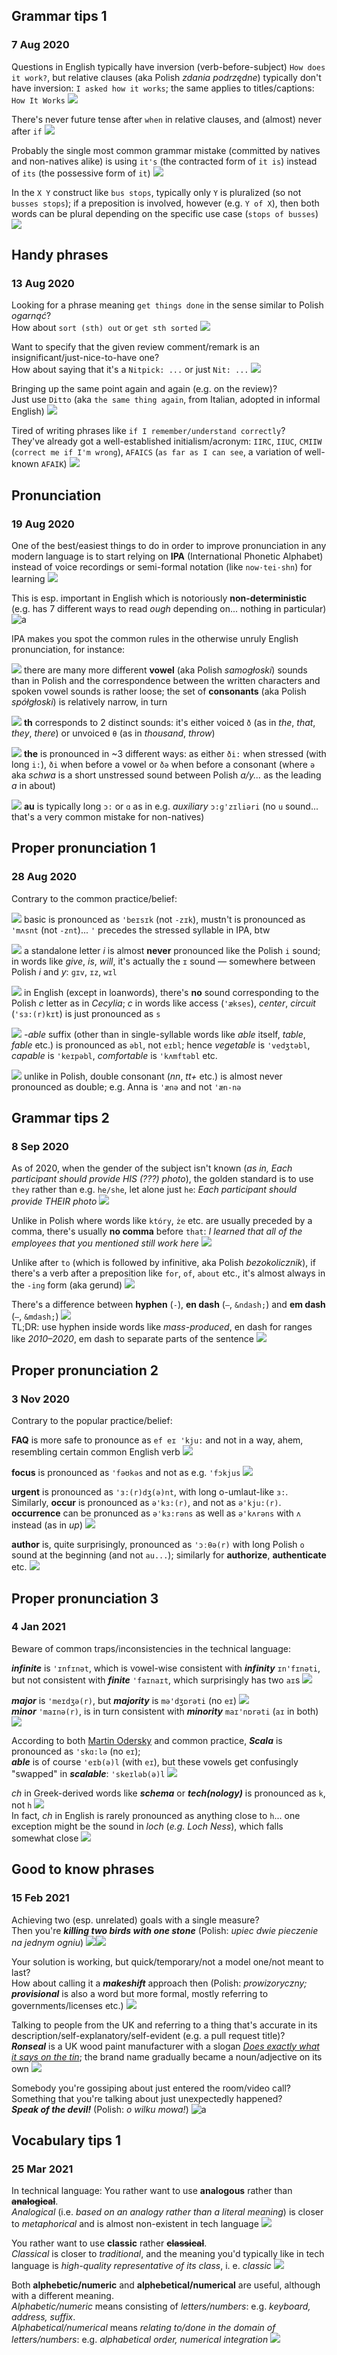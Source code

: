 ## Grammar tips 1
### 7 Aug 2020

Questions in English typically have inversion (verb-before-subject) `How does it work?`,
but relative clauses (aka Polish _zdania podrzędne_) typically don't have inversion:
`I asked how it works`; the same applies to titles/captions: `How It Works` ![](arrows_counterclockwise)

There's never future tense after `when` in relative clauses, and (almost) never after `if` ![](crystal_ball)

Probably the single most common grammar mistake (committed by natives and non-natives alike)
is using `it's` (the contracted form of `it is`) instead of `its` (the possessive form of `it`) ![](it)

In the `X Y` construct like `bus stops`, typically only `Y` is pluralized (so not `busses stops`);
if a preposition is involved, however (e.g. `Y of X`), then both words can be plural
depending on the specific use case (`stops of busses`) ![](bus)


## Handy phrases
### 13 Aug 2020

Looking for a phrase meaning `get things done` in the sense similar to Polish _ogarnąć_? <br/>
How about `sort (sth) out` or `get sth sorted` ![](male-construction-worker)

Want to specify that the given review comment/remark is an insignificant/just-nice-to-have one? <br/>
How about saying that it's a `Nitpick: ...` or just `Nit: ...` ![](abc)

Bringing up the same point again and again (e.g. on the review)? <br/>
Just use `Ditto` (aka `the same thing again`, from Italian, adopted in informal English) ![](it)

Tired of writing phrases like `if I remember/understand correctly`? <br/>
They've already got a well-established initialism/acronym: `IIRC`, `IIUC`, `CMIIW` (`correct me if I'm wrong`),
`AFAICS` (`as far as I can see`, a variation of well-known `AFAIK`) ![](writing_hand)


## Pronunciation
### 19 Aug 2020

One of the best/easiest things to do in order to improve pronunciation in any modern language
is to start relying on **IPA** (International Phonetic Alphabet) instead of voice recordings
or semi-formal notation (like `now·tei·shn`) for learning ![](beer)

This is esp. important in English which is notoriously **non-deterministic**
(e.g. has 7 different ways to read _ough_ depending on... nothing in particular) ![a](this_is_fine)

IPA makes you spot the common rules in the otherwise unruly English pronunciation, for instance:

![](one) there are many more different **vowel** (aka Polish _samogłoski_) sounds than in Polish
and the correspondence between the written characters and spoken vowel sounds is rather loose;
the set of **consonants** (aka Polish _spółgłoski_) is relatively narrow, in turn

![](two) **th** corresponds to 2 distinct sounds: it's either voiced `ð` (as in _the_, _that_, _they_, _there_)
or unvoiced `θ` (as in _thousand_, _throw_)

![](three) **the** is pronounced in ~3 different ways: as either `ði:` when stressed (with long `i:`),
`ði` when before a vowel or `ðə` when before a consonant (where `ə` aka _schwa_ is a
short unstressed sound between Polish _a/y..._ as the leading _a_ in about)

![](four) **au** is typically long `ɔ:` or `ɑ` as in e.g. _auxiliary_ `ɔ:ɡ'zɪliəri`
(no `u` sound... that's a very common mistake for non-natives)


## Proper pronunciation 1
### 28 Aug 2020

Contrary to the common practice/belief:

![](one) basic is pronounced as `'beɪsɪk` (not `-zɪk`), mustn't is pronounced as `'mʌsnt`
(not `-znt`)... `'` precedes the stressed syllable in IPA, btw

![](two) a standalone letter _i_ is almost **never** pronounced like the Polish `i` sound;
in words like _give_, _is_, _will_, it's actually the `ɪ` sound
— somewhere between Polish _i_ and _y_: `ɡɪv`, `ɪz`, `wɪl`

![](three) in English (except in loanwords), there's **no** sound corresponding to the Polish _c_
letter as in _Cecylia_; _c_ in words like access (`'ækses`), _center_, _circuit_ (`'sɜ:(r)kɪt`) is just pronounced as `s`

![](four) _-able_ suffix (other than in single-syllable words like _able_ itself, _table_, _fable_ etc.)
is pronounced as `əbl`, not `eɪbl`; hence _vegetable_ is `'vedʒtəbl`, _capable_ is `'keɪpəbl`, _comfortable_ is `'kʌmftəbl` etc.

![](five) unlike in Polish, double consonant (_nn_, _tt+_ etc.) is almost never pronounced as double;
e.g. Anna is `'ænə` and not `'æn-nə`


## Grammar tips 2
### 8 Sep 2020

As of 2020, when the gender of the subject isn't known (_as in, Each participant should provide HIS (???) photo_),
the golden standard is to use `they` rather than e.g. `he/she`, let alone just `he`:
_Each participant should provide THEIR photo_ ![](frame_with_picture)

Unlike in Polish where words like `który`, `że` etc. are usually preceded by a comma,
there's usually **no comma** before `that`: _I learned that all of the employees that you mentioned still work here_ ![](semicolon)

Unlike after `to` (which is followed by infinitive, aka Polish _bezokolicznik_),
if there's a verb after a preposition like `for`, `of`, `about` etc.,
it's almost always in the `-ing` form (aka gerund) ![](to)

There's a difference between **hyphen** (`-`), **en dash** (`–`, `&ndash;`) and **em dash** (`—`, `&mdash;`) ![](nerd_face) <br/>
TL;DR: use hyphen inside words like _mass-produced_, en dash for ranges like _2010–2020_,
em dash to separate parts of the sentence ![](dash)


## Proper pronunciation 2
### 3 Nov 2020

Contrary to the popular practice/belief:

**FAQ** is more safe to pronounce as `ef eɪ 'kju:` and not in a way, ahem,
resembling certain common English verb ![](a-o-czym-mowa)

**focus** is pronounced as `'fəʊkəs` and not as e.g. `'fɔkjus` ![](mag)

**urgent** is pronounced as `'ɜ:(r)dʒ(ə)nt`, with long o-umlaut-like `ɜ:`. <br/>
Similarly, **occur** is pronounced as `ə'kɜ:(r)`, and not as `ə'kju:(r)`. <br/>
**occurrence** can be pronunced as `ə'kɜ:rəns` as well as `ə'kʌrəns` with `ʌ` instead (as in _up_) ![](mountain)

**author** is, quite surprisingly, pronounced as `'ɔːθə(r)` with long Polish `o` sound
at the beginning (and not `au...`); similarly for **authorize**, **authenticate** etc. ![](o)


## Proper pronunciation 3
### 4 Jan 2021

Beware of common traps/inconsistencies in the technical language:

_**infinite**_ is `'ɪnfɪnət`, which is vowel-wise consistent with _**infinity**_ `ɪn'fɪnəti`, <br/>
but not consistent with _**finite**_ `'faɪnaɪt`, which surprisingly has two `aɪ`s ![](infinity)

_**major**_ is `'meɪdʒə(r)`, but _**majority**_ is `mə'dʒɒrəti` (no `eɪ`) ![](hushed) <br/>
_**minor**_ `'maɪnə(r)`, is in turn consistent with _**minority**_ `maɪ'nɒrəti` (`aɪ` in both) ![](relieved)

According to both [Martin Odersky](https://en.wikipedia.org/wiki/Martin_Odersky)
and common practice, _**Scala**_ is pronounced as `'skɑ:lə` (no `eɪ`); <br/>
_**able**_ is of course `'eɪb(ə)l` (with `eɪ`), but these vowels get confusingly "swapped" in _**scalable**_: `'skeɪləb(ə)l` ![](scala)

_ch_ in Greek-derived words like _**schema**_ or _**tech(nology)**_ is pronounced as `k`, not `h` ![](flag-gr) <br/>
In fact, _ch_ in English is rarely pronounced as anything close to `h`... one exception might
be the sound in _loch_ (_e.g. Loch Ness_), which falls somewhat close ![](flag-scotland)


## Good to know phrases
### 15 Feb 2021

Achieving two (esp. unrelated) goals with a single measure? <br/>
Then you're _**killing two birds with one stone**_
(Polish: _upiec dwie pieczenie na jednym ogniu_) ![](poultry_leg)![](poultry_leg)

Your solution is working, but quick/temporary/not a model one/not meant to last? <br/>
How about calling it a _**makeshift**_ approach then
(Polish: _prowizoryczny; **provisional**_ is also a word but more formal,
mostly referring to governments/licenses etc.) ![](poorly-renovated-spurdo)

Talking to people from the UK and referring to a thing that's accurate in its
description/self-explanatory/self-evident (e.g. a pull request title)? <br/>
_**Ronseal**_ is a UK wood paint manufacturer with a slogan
_[Does exactly what it says on the tin](https://en.wikipedia.org/wiki/Does_exactly_what_it_says_on_the_tin)_;
the brand name gradually became a noun/adjective on its own ![](lower_left_paintbrush)

Somebody you're gossiping about just entered the room/video call?
Something that you're talking about just unexpectedly happened? <br/>
_**Speak of the devil!**_ (Polish: _o wilku mowa!_) ![a](evil-parrot)


## Vocabulary tips 1
### 25 Mar 2021

In technical language:
You rather want to use **analogous** rather than **~~analogical~~**. <br/>
_Analogical_ (i.e. _based on an analogy rather than a literal meaning_) is closer to _metaphorical_
and is almost non-existent in tech language ![](philosoraptor)

You rather want to use **classic** rather **~~classical~~**. <br/>
_Classical_ is closer to _traditional_, and the meaning you'd typically like in tech language is
_high-quality representative of its class_, i. e. _classic_ ![](milord)

Both **alphebetic/numeric** and **alphebetical/numerical** are useful, although with a different meaning. <br/>
_Alphabetic/numeric_ means consisting of _letters/numbers_: e.g. _keyboard, address, suffix_. <br/>
_Alphabetical/numerical_ means _relating to/done in the domain of letters/numbers_:
e.g. _alphabetical order, numerical integration_ ![](professor-spurdo) 
